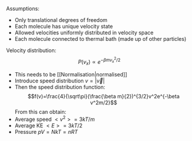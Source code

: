 Assumptions:
- Only translational degrees of freedom
- Each molecule has unique velocity state
- Allowed velocities uniformly distributed in velocity space
- Each molecule connected to thermal bath (made up of other particles)

Velocity distribution:
$$P(v_x)\propto e^{-\beta mv_x^2/2}$$
- This needs to be [[Normalisation|normalised]]
- Introduce speed distribution $v=|\vec{v}|$
- Then the speed distribution function:
$$f(v)=\frac{4}{\sqrt\pi}(\frac{\beta m}{2})^{3/2}v^2e^{-\beta v^2m/2}$$
From this can obtain:
- Average speed $<v^2>=3kT/m$
- Average KE $<E>=3kT/2$
- Pressure $pV=NkT=nRT$ 
